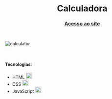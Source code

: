 <div align="center">
  <h1>Calculadora</h1>
  <h3><a href="https://calculator-joao-araujo.netlify.app">Acesso ao site</a></h3>
</div>
<br>

![calculator](https://user-images.githubusercontent.com/113838517/206602182-661daa23-c33f-4038-992e-7990ed989847.gif)

<br>
<h4>Tecnologias:</h4>
<ul>
  <li>HTML <img width="20" src="https://cdn.jsdelivr.net/gh/devicons/devicon/icons/html5/html5-original.svg"/></li>
  <li>CSS <img width="20" src="https://cdn.jsdelivr.net/gh/devicons/devicon/icons/css3/css3-original.svg"/></li>
  <li>JavaScript <img width="20" src="https://cdn.jsdelivr.net/gh/devicons/devicon/icons/javascript/javascript-original.svg"/></li>
</ul>
